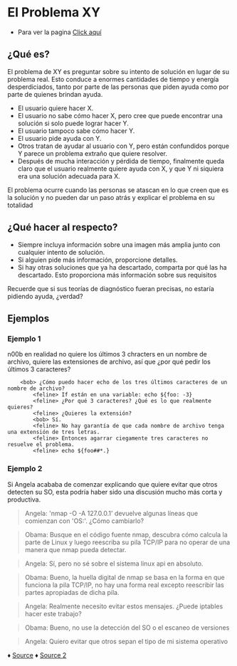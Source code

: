 # El Problema XY


- Para ver la pagina [Click aquí](https://aleexzxzxzx.github.io/El-Problema-XY/)

## ¿Qué es?

El problema de XY es preguntar sobre su intento de solución en lugar de su problema real. Esto conduce a enormes cantidades de tiempo y energía desperdiciados, tanto por parte de las personas que piden ayuda como por parte de quienes brindan ayuda.

- El usuario quiere hacer X.
- El usuario no sabe cómo hacer X, pero cree que puede encontrar una solución si solo puede lograr hacer Y.
- El usuario tampoco sabe cómo hacer Y.
- El usuario pide ayuda con Y.
- Otros tratan de ayudar al usuario con Y, pero están confundidos porque Y parece un problema extraño que quiere resolver.
- Después de mucha interacción y pérdida de tiempo, finalmente queda claro que el usuario realmente quiere ayuda con X, y que Y ni siquiera era una solución adecuada para X.

El problema ocurre cuando las personas se atascan en lo que creen que es la solución y no pueden dar un paso atrás y explicar el problema en su totalidad

##  ¿Qué hacer al respecto?

- Siempre incluya información sobre una imagen más amplia junto con cualquier intento de solución.
- Si alguien pide más información, proporcione detalles.
- Si hay otras soluciones que ya ha descartado, comparta por qué las ha descartado. Esto proporciona más información sobre sus requisitos


Recuerde que si sus teorías de diagnóstico fueran precisas, no estaría pidiendo ayuda, ¿verdad?

##  Ejemplos

###  Ejemplo 1

n00b en realidad no quiere los últimos 3 chracters en un nombre de archivo, quiere las extensiones de archivo, así que ¿por qué pedir los últimos 3 caracteres?

    	<bob> ¿Cómo puedo hacer echo de los tres últimos caracteres de un nombre de archivo?
            <feline> If están en una variable: echo ${foo: -3}
            <feline> ¿Por qué 3 caracteres? ¿Qué es lo que realmente quieres?
            <feline> ¿Quieres la extensión?
            <bob> Sí.
            <feline> No hay garantía de que cada nombre de archivo tenga una extensión de tres letras.
            <feline> Entonces agarrar ciegamente tres caracteres no resuelve el problema.
            <feline> echo ${foo##*.}

### Ejemplo 2

Si Angela acababa de comenzar explicando que quiere evitar que otros detecten su SO, esta podría haber sido una discusión mucho más corta y productiva.

>Angela: 'nmap -O -A 127.0.0.1' devuelve algunas líneas que comienzan con 'OS:'. ¿Cómo cambiarlo?

>Obama: Busque en el código fuente nmap, descubra cómo calcula la parte de Linux y luego reescriba su pila TCP/IP para no operar de una manera que nmap pueda detectar.

>Angela: Sí, pero no sé sobre el sistema linux api en absoluto.

>Obama: Bueno, la huella digital de nmap se basa en la forma en que funciona la pila TCP/IP, no hay una forma real excepto reescribir las partes apropiadas de dicha pila.

>Angela: Realmente necesito evitar estos mensajes. ¿Puede iptables hacer este trabajo?

>Obama: Bueno, no use la detección del SO o el escaneo de versiones

>Angela: Quiero evitar que otros sepan el tipo de mi sistema operativo

♦ [Source](https://meta.stackexchange.com/questions/66377/what-is-the-xy-problem "What is the XY problem?") ♦ [Source 2](https://mywiki.wooledge.org/XyProblem "XyProblem")
